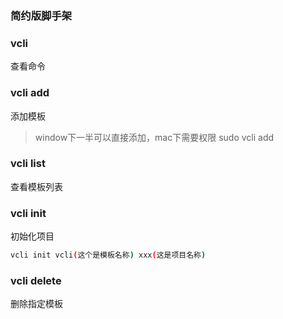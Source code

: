 ### 简约版脚手架

### vcli
查看命令

### vcli add
添加模板
> window下一半可以直接添加，mac下需要权限 sudo vcli add

### vcli list
查看模板列表

### vcli init
初始化项目
```sh
vcli init vcli(这个是模板名称) xxx(这是项目名称)
```

### vcli delete
删除指定模板
